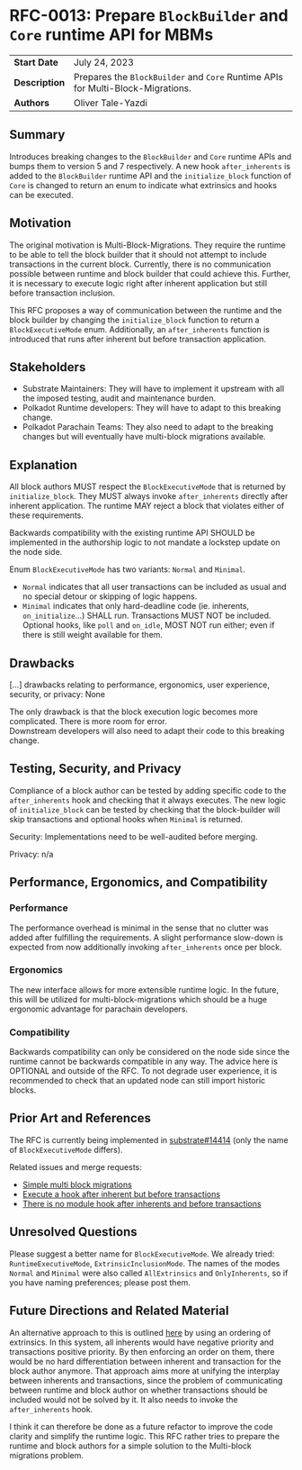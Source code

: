 # RFC-0013: Prepare `BlockBuilder` and `Core` runtime API for MBMs

|                 |                                                                                             |
| --------------- | ------------------------------------------------------------------------------------------- |
| **Start Date**  | July 24, 2023 |
| **Description** | Prepares the `BlockBuilder` and `Core` Runtime APIs for Multi-Block-Migrations. |
| **Authors**     | Oliver Tale-Yazdi |

## Summary

Introduces breaking changes to the `BlockBuilder` and `Core` runtime APIs and bumps them to version
5 and 7 respectively. A new hook `after_inherents` is added to the `BlockBuilder` runtime API and
the `initialize_block` function of `Core` is changed to return an enum to indicate what extrinsics
and hooks can be executed.

## Motivation

The original motivation is Multi-Block-Migrations. They require the runtime to be able to tell the
block builder that it should not attempt to include transactions in the current block. Currently,
there is no communication possible between runtime and block builder that could achieve this.
Further, it is necessary to execute logic right after inherent application but still before
transaction inclusion.

This RFC proposes a way of communication between the runtime and the block builder by changing the
`initialize_block` function to return a `BlockExecutiveMode` enum. Additionally, an
`after_inherents` function is introduced that runs after inherent but before transaction
application.  

## Stakeholders

- Substrate Maintainers: They will have to implement it upstream with all the imposed testing, audit
  and maintenance burden.
- Polkadot Runtime developers: They will have to adapt to this breaking change.
- Polkadot Parachain Teams: They also need to adapt to the breaking changes but will eventually have
  multi-block migrations available.

## Explanation

All block authors MUST respect the `BlockExecutiveMode` that is returned by `initialize_block`. They
MUST always invoke `after_inherents` directly after inherent application. The runtime MAY reject a
block that violates either of these requirements.  

Backwards compatibility with the existing runtime API SHOULD be implemented in the authorship logic
to not mandate a lockstep update on the node side.

Enum `BlockExecutiveMode` has two variants: `Normal` and `Minimal`.  
- `Normal` indicates that all user transactions can be included as usual and no special detour or
  skipping of logic happens.
- `Minimal` indicates that only hard-deadline code (ie. inherents, `on_initialize`...) SHALL run.
  Transactions MUST NOT be included. Optional hooks, like `poll` and `on_idle`, MOST NOT run either;
  even if there is still weight available for them.

## Drawbacks

[…] drawbacks relating to performance, ergonomics, user experience, security, or privacy: None

The only drawback is that the block execution logic becomes more complicated. There is more room for
error.  
Downstream developers will also need to adapt their code to this breaking change.

## Testing, Security, and Privacy

Compliance of a block author can be tested by adding specific code to the `after_inherents` hook and
checking that it always executes. The new logic of `initialize_block` can be tested by checking that
the block-builder will skip transactions and optional hooks when `Minimal` is returned.  

Security: Implementations need to be well-audited before merging.

Privacy: n/a

## Performance, Ergonomics, and Compatibility

### Performance

The performance overhead is minimal in the sense that no clutter was added after fulfilling the
requirements. A slight performance slow-down is expected from now additionally invoking
`after_inherents` once per block.

### Ergonomics

The new interface allows for more extensible runtime logic. In the future, this will be utilized for multi-block-migrations which should be a huge ergonomic advantage for parachain developers.

### Compatibility

Backwards compatibility can only be considered on the node side since the runtime cannot be
backwards compatible in any way. The advice here is OPTIONAL and outside of the RFC. To not degrade
user experience, it is recommended to check that an updated node can still import historic blocks.

## Prior Art and References

The RFC is currently being implemented in
[substrate#14414](https://github.com/paritytech/substrate/pull/14414) (only the name of
`BlockExecutiveMode` differs).
 
Related issues and merge requests:
- [Simple multi block migrations](https://github.com/paritytech/substrate/pull/14275)
- [Execute a hook after inherent but before
  transactions](https://github.com/paritytech/substrate/issues/9210)
- [There is no module hook after inherents and before
  transactions](https://github.com/paritytech/substrate/issues/5757)


## Unresolved Questions

Please suggest a better name for `BlockExecutiveMode`. We already tried: `RuntimeExecutiveMode`,
`ExtrinsicInclusionMode`. The names of the modes `Normal` and `Minimal` were also called
`AllExtrinsics` and `OnlyInherents`, so if you have naming preferences; please post them.

## Future Directions and Related Material

An alternative approach to this is outlined
[here](https://github.com/paritytech/substrate/pull/14279#discussion_r1226289311) by using an
ordering of extrinsics. In this system, all inherents would have negative priority and transactions
positive priority. By then enforcing an order on them, there would be no hard differentiation
between inherent and transaction for the block author anymore. That approach aims more at unifying
the interplay between inherents and transactions, since the problem of communicating between runtime
and block author on whether transactions should be included would not be solved by it. It also needs
to invoke the `after_inherents` hook.  

I think it can therefore be done as a future refactor to improve the code clarity and simplify the
runtime logic. This RFC rather tries to prepare the runtime and block authors for a simple solution
to the Multi-block migrations problem.

